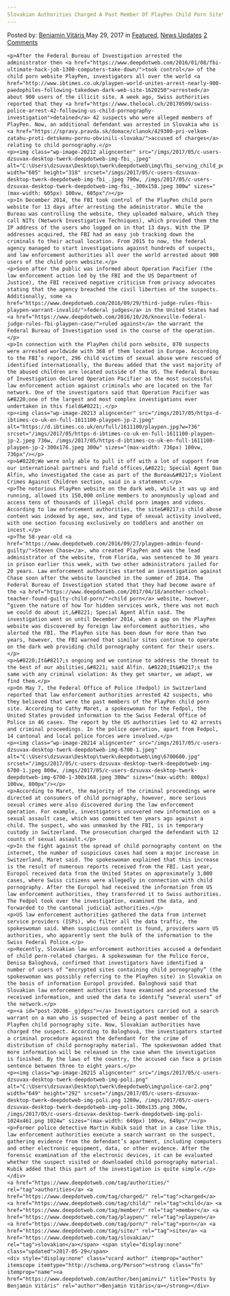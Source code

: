 ```yaml
---
Slovakian Authorities Charged A Past Member Of PlayPen Child Porn Site"
---
```

<article class="post-listing post-20206 post type-post status-publish format-standard has-post-thumbnail hentry  tag-authorities tag-charged tag-child tag-member tag-playpen tag-porn tag-site tag-slovakian">
    <div class="post-inner">
        <span>Posted by: <a href="https://www.deepdotweb.com/author/benjaminvi/" title="">Benjamin Vitáris </a></span>
    <span>May 29, 2017</span>
    <span>in <a href="https://www.deepdotweb.com/category/deepdot-news/" rel="category tag">Featured</a>, <a href="https://www.deepdotweb.com/category/news-updates/" rel="category tag">News Updates</a></span>
    <span><a href="https://www.deepdotweb.com/2017/05/29/slovakian-authorities-charged-past-member-playpen-child-porn-site/#comments">2 Comments</a></span>
    </p>
    <div class="clear"></div>
    
    <p>After the Federal Bureau of Investigation arrested the administrator then <a href="https://www.deepdotweb.com/2016/01/08/fbi-ultimate-hack-job-1300-computers-take-down/">took control</a> of the child porn website PlayPen, investigators all over the world <a href="http://www.ibtimes.co.uk/playpen-world-unites-arrest-nearly-900-paedophiles-following-takedown-dark-web-site-1620250">arrested</a> about 900 users of the illicit site. A week ago, Swiss authorities reported that they <a href="https://www.thelocal.ch/20170509/swiss-police-arrest-42-following-us-child-pornography-investigation">detained</a> 42 suspects who were alleged members of PlayPen. Now, an additional defendant was arrested in Slovakia who is <a href="https://spravy.pravda.sk/domace/clanok/429300-pri-velkom-zatahu-proti-detskemu-pornu-obvinili-slovaka/">accused of charges</a> relating to child pornography.</p>
    <p><img class="wp-image-20212 aligncenter" src="/imgs/2017/05/c-users-dzsuvax-desktop-twerk-deepdotweb-img-fbi_.jpeg" alt="C:\Users\dzsuvax\Desktop\twerk\deepdotweb\img\fbi_serving_child_porn.jpg" width="605" height="318" srcset="/imgs/2017/05/c-users-dzsuvax-desktop-twerk-deepdotweb-img-fbi_.jpeg 790w, /imgs/2017/05/c-users-dzsuvax-desktop-twerk-deepdotweb-img-fbi_-300x158.jpeg 300w" sizes="(max-width: 605px) 100vw, 605px"/></p>
    <p>In December 2014, the FBI took control of the PlayPen child porn website for 13 days after arresting the administrator. While the Bureau was controlling the website, they uploaded malware, which they call NITs (Network Investigative Techniques), which provided them the IP address of the users who logged on in that 13 days. With the IP addresses acquired, the FBI had an easy job tracking down the criminals to their actual location. From 2015 to now, the federal agency managed to start investigations against hundreds of suspects, and law enforcement authorities all over the world arrested about 900 users of the child porn website.</p>
    <p>Soon after the public was informed about Operation Pacifier (the law enforcement action led by the FBI and the US Department of Justice), the FBI received negative criticism from privacy advocates stating that the agency breached the civil liberties of the suspects. Additionally, some <a href="https://www.deepdotweb.com/2016/09/29/third-judge-rules-fbis-playpen-warrant-invalid/">federal judges</a> in the United States had <a href="https://www.deepdotweb.com/2016/10/26/knoxville-federal-judge-rules-fbi-playpen-case/">ruled against</a> the warrant the Federal Bureau of Investigation used in the course of the operation.</p>
    <p>In connection with the PlayPen child porn website, 870 suspects were arrested worldwide with 368 of them located in Europe. According to the FBI’s report, 296 child victims of sexual abuse were rescued of identified internationally, the Bureau added that the vast majority of the abused children are located outside of the US. The Federal Bureau of Investigation declared Operation Pacifier as the most successful law enforcement action against criminals who are located on the Tor network. One of the investigators said that Operation Pacifier was &#8220;one of the largest and most complex investigations ever undertaken in this field&#8221;.</p>
    <p><img class="wp-image-20213 aligncenter" src="/imgs/2017/05/https-d-ibtimes-co-uk-en-full-1611100-playpen-jp-2.jpeg" alt="https://d.ibtimes.co.uk/en/full/1611100/playpen.jpg?w=736" srcset="/imgs/2017/05/https-d-ibtimes-co-uk-en-full-1611100-playpen-jp-2.jpeg 736w, /imgs/2017/05/https-d-ibtimes-co-uk-en-full-1611100-playpen-jp-2-300x176.jpeg 300w" sizes="(max-width: 736px) 100vw, 736px"/></p>
    <p>&#8220;We were only able to pull it off with a lot of support from our international partners and field offices,&#8221; Special Agent Dan Alfin, who investigated the case as part of the Bureau&#8217;s Violent Crimes Against Children section, said in a statement.</p>
    <p>The notorious PlayPen website on the dark web, while it was up and running, allowed its 150,000 online members to anonymously upload and access tens of thousands of illegal child porn images and videos. According to law enforcement authorities, the site&#8217;s child abuse content was indexed by age, sex, and type of sexual activity involved, with one section focusing exclusively on toddlers and another on incest.</p>
    <p>The 58-year-old <a href="https://www.deepdotweb.com/2016/09/27/playpen-admin-found-guilty/">Steven Chase</a>, who created PlayPen and was the lead administrator of the website, from Florida, was sentenced to 30 years in prison earlier this week, with two other administrators jailed for 20 years. Law enforcement authorities started an investigation against Chase soon after the website launched in the summer of 2014. The Federal Bureau of Investigation stated that they had become aware of the <a href="https://www.deepdotweb.com/2017/04/18/another-school-teacher-found-guilty-child-porn/">child porn</a> website, however, “given the nature of how Tor hidden services work, there was not much we could do about it,&#8221; Special Agent Alfin said. The investigation went on until December 2014, when a gap on the PlayPen website was discovered by foreign law enforcement authorities, who alerted the FBI. The PlayPen site has been down for more than two years, however, the FBI warned that similar sites continue to operate on the dark web providing child pornography content for their users.</p>
    <p>&#8220;It&#8217;s ongoing and we continue to address the threat to the best of our abilities,&#8221; said Alfin. &#8220;It&#8217;s the same with any criminal violation: As they get smarter, we adapt, we find them.</p>
    <p>On May 7, the Federal Office of Police (Fedpol) in Switzerland reported that law enforcement authorities arrested 42 suspects, who they believed that were the past members of the PlayPen child porn site. According to Cathy Maret, a spokeswoman for the Fedpol, the United States provided information to the Swiss Federal Office of Police in 46 cases. The report by the US authorities led to 42 arrests and criminal proceedings. In the police operation, apart from Fedpol, 14 cantonal and local police forces were involved.</p>
    <p><img class="wp-image-20214 aligncenter" src="/imgs/2017/05/c-users-dzsuvax-desktop-twerk-deepdotweb-img-6700-1.jpeg" alt="C:\Users\dzsuvax\Desktop\twerk\deepdotweb\img\6700680.jpg" srcset="/imgs/2017/05/c-users-dzsuvax-desktop-twerk-deepdotweb-img-6700-1.jpeg 800w, /imgs/2017/05/c-users-dzsuvax-desktop-twerk-deepdotweb-img-6700-1-300x168.jpeg 300w" sizes="(max-width: 800px) 100vw, 800px"/></p>
    <p>According to Maret, the majority of the criminal proceedings were directed at consumers of child pornography, however, more serious sexual crimes were also discovered during the law enforcement operation. For example, investigators uncovered new information on a sexual assault case, which was committed ten years ago against a child. The suspect, who was unmasked by the FBI, is in temporary custody in Switzerland. The prosecution charged the defendant with 12 counts of sexual assault.</p>
    <p>In the fight against the spread of child pornography content on the internet, the number of suspicious cases had seen a major increase in Switzerland, Maret said. The spokeswoman explained that this increase is the result of numerous reports received from the FBI. Last year, Europol received data from the United States on approximately 3,000 cases, where Swiss citizens were allegedly in connection with child pornography. After the Europol had received the information from US law enforcement authorities, they transferred it to Swiss authorities. The Fedpol took over the investigation, examined the data, and forwarded to the cantonal judicial authorities.</p>
    <p>US law enforcement authorities gathered the data from internet service providers (ISPs), who filter all the data traffic, the spokeswoman said. When suspicious content is found, providers warn US authorities, who apparently sent the bulk of the information to the Swiss Federal Police.</p>
    <p>Recently, Slovakian law enforcement authorities accused a defendant of child porn-related charges. A spokeswoman for the Police Force, Denisa Baloghová, confirmed that investigators have identified a number of users of “encrypted sites containing child pornography” (the spokeswoman was possibly referring to the PlayPen site) in Slovakia on the basis of information Europol provided. Baloghová said that Slovakian law enforcement authorities have examined and processed the received information, and used the data to identify “several users” of the network.</p>
    <p><a id="post-20206-_gjdgxs"></a> Investigators carried out a search warrant on a man who is suspected of being a past member of the PlayPen child pornography site. Now, Slovakian authorities have charged the suspect. According to Baloghová, the investigators started a criminal procedure against the defendant for the crime of distribution of child pornography material. The spokeswoman added that more information will be released in the case when the investigation is finished. By the laws of the country, the accused can face a prison sentence between three to eight years.</p>
    <p><img class="wp-image-20215 aligncenter" src="/imgs/2017/05/c-users-dzsuvax-desktop-twerk-deepdotweb-img-poli.png" alt="C:\Users\dzsuvax\Desktop\twerk\deepdotweb\img\police-car2.png" width="649" height="292" srcset="/imgs/2017/05/c-users-dzsuvax-desktop-twerk-deepdotweb-img-poli.png 1200w, /imgs/2017/05/c-users-dzsuvax-desktop-twerk-deepdotweb-img-poli-300x135.png 300w, /imgs/2017/05/c-users-dzsuvax-desktop-twerk-deepdotweb-img-poli-1024x461.png 1024w" sizes="(max-width: 649px) 100vw, 649px"/></p>
    <p>Former police detective Martin Kubík said that in a case like this, law enforcement authorities execute a search warrant on the suspect, gathering evidence from the defendant’s apartment, including computers and other electronic equipment, data, or other evidence. After the forensic examination of the electronic devices, it can be evaluated whether the suspect visited or downloaded child pornography material. Kubík added that this part of the investigation is quite simple.</p>
    </div>
    <a href="https://www.deepdotweb.com/tag/authorities/" rel="tag">authorities</a> <a href="https://www.deepdotweb.com/tag/charged/" rel="tag">charged</a> <a href="https://www.deepdotweb.com/tag/child/" rel="tag">child</a> <a href="https://www.deepdotweb.com/tag/member/" rel="tag">member</a> <a href="https://www.deepdotweb.com/tag/playpen/" rel="tag">playpen</a> <a href="https://www.deepdotweb.com/tag/porn/" rel="tag">porn</a> <a href="https://www.deepdotweb.com/tag/site/" rel="tag">site</a> <a href="https://www.deepdotweb.com/tag/slovakian/" rel="tag">slovakian</a></span> <span style="display:none" class="updated">2017-05-29</span>
    <div style="display:none" class="vcard author" itemprop="author" itemscope itemtype="http://schema.org/Person"><strong class="fn" itemprop="name"><a href="https://www.deepdotweb.com/author/benjaminvi/" title="Posts by Benjamin Vitáris" rel="author">Benjamin Vitáris</a></strong></div>
    

